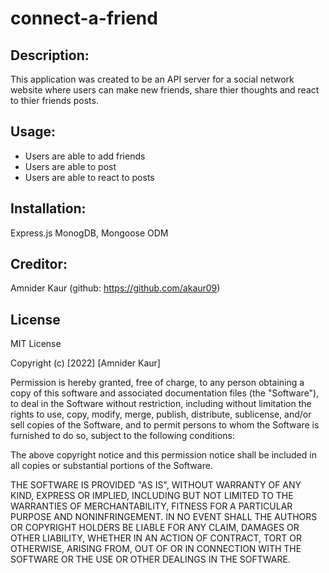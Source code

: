 # connect-a-friend

## Description:
This application was created to be an API server for a social network website where users can make new friends, share thier thoughts and react to thier friends posts. 
## Usage:
- Users are able to add friends
- Users are able to post 
- Users are able to react to posts
## Installation:
Express.js 
MonogDB, 
Mongoose ODM
## Creditor:
Amnider Kaur (github: https://github.com/akaur09)
## License

MIT License

Copyright (c) [2022] [Amnider Kaur]

Permission is hereby granted, free of charge, to any person obtaining a copy of this software and associated documentation files (the "Software"), to deal in the Software without restriction, including without limitation the rights to use, copy, modify, merge, publish, distribute, sublicense, and/or sell copies of the Software, and to permit persons to whom the Software is furnished to do so, subject to the following conditions:

The above copyright notice and this permission notice shall be included in all copies or substantial portions of the Software.

THE SOFTWARE IS PROVIDED "AS IS", WITHOUT WARRANTY OF ANY KIND, EXPRESS OR IMPLIED, INCLUDING BUT NOT LIMITED TO THE WARRANTIES OF MERCHANTABILITY, FITNESS FOR A PARTICULAR PURPOSE AND NONINFRINGEMENT. IN NO EVENT SHALL THE AUTHORS OR COPYRIGHT HOLDERS BE LIABLE FOR ANY CLAIM, DAMAGES OR OTHER LIABILITY, WHETHER IN AN ACTION OF CONTRACT, TORT OR OTHERWISE, ARISING FROM, OUT OF OR IN CONNECTION WITH THE SOFTWARE OR THE USE OR OTHER DEALINGS IN THE SOFTWARE.